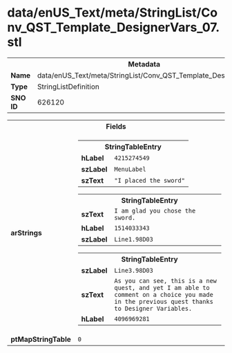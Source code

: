 <h1>data/enUS_Text/meta/StringList/Conv_QST_Template_DesignerVars_07.stl</h1><table><tr><th colspan="100%">Metadata</th></tr><tr><td><b>Name</b></td><td>data/enUS_Text/meta/StringList/Conv_QST_Template_DesignerVars_07.stl</td></tr><tr><td><b>Type</b></td><td>StringListDefinition</td></tr><tr><td><b>SNO ID</b></td><td>626120</td></tr></table>

<table><tr><th colspan="100%">Fields</th></tr><tr><td><b>arStrings</b></td><td><table><tr><th colspan="100%">StringTableEntry</th></tr><tr><td><b>hLabel</b></td><td><code>4215274549</code></td></tr><tr><td><b>szLabel</b></td><td><code>MenuLabel</code></td></tr><tr><td><b>szText</b></td><td><code>"I placed the sword"</code></td></tr></table>


<table><tr><th colspan="100%">StringTableEntry</th></tr><tr><td><b>szText</b></td><td><code>I am glad you chose the sword.</code></td></tr><tr><td><b>hLabel</b></td><td><code>1514033343</code></td></tr><tr><td><b>szLabel</b></td><td><code>Line1.98D03</code></td></tr></table>


<table><tr><th colspan="100%">StringTableEntry</th></tr><tr><td><b>szLabel</b></td><td><code>Line3.98D03</code></td></tr><tr><td><b>szText</b></td><td><code>As you can see, this is a new quest, and yet I am able to comment on a choice you made in the previous quest thanks to Designer Variables.</code></td></tr><tr><td><b>hLabel</b></td><td><code>4096969281</code></td></tr></table>


</td></tr><tr><td><b>ptMapStringTable</b></td><td><code>0</code></td></tr></table>

